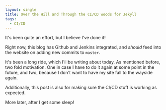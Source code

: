 ```yaml
---
layout: single
title: Over the Hill and Through the CI/CD woods for Jekyll
tags:
  - CI/CD
---
```


It's been quite an effort, but I believe I've done it!

Right now, this blog has Github and Jenkins integrated, and _should_ feed into the website on adding new commits to `master`.

It's been a long ride, which I'll be writing about today. As mentioned before, two fold motivation. One in case I have to do it again at some point in the future, and two, because I don't want to have my site fall to the wayside again.

Additionally, this post is also for making sure the CI/CD stuff is working as expected.

More later, after I get some sleep!
